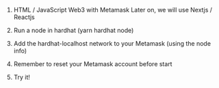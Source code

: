 1. HTML / JavaScript Web3 with Metamask
   Later on, we will use Nextjs / Reactjs

2. Run a node in hardhat (yarn hardhat node)

3. Add the hardhat-localhost network to your Metamask (using the node info)

4. Remember to reset your Metamask account before start

5. Try it!
